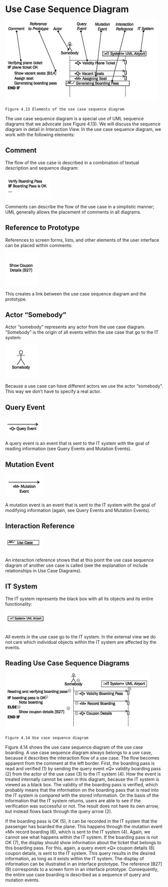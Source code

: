 # Use Case Sequence Diagram

![Sequence](images/Sequence.jpg)

	Figure 4.13 Elements of the use case sequence diagram
	
The use case sequence diagram is a special use of UML sequence diagrams that we advocate (see Figure 4.13). We will discuss the sequence diagram in detail in Interaction View. In the use case sequence diagram, we work with the following elements:

## Comment

The flow of the use case is described in a combination of textual description and sequence diagram:

![Comment](images/Comment.jpg)

Comments can describe the flow of the use case in a simplistic manner; UML generally allows the placement of comments in all diagrams.

## Reference to Prototype

References to screen forms, lists, and other elements of the user interface can be placed within comments:

![Prototype](images/Prototype.jpg)

This creates a link between the use case sequence diagram and the prototype.

## Actor “Somebody”

Actor “somebody” represents any actor from the use case diagram. “Somebody” is the origin of all events within the use case that go to the IT system:

![Somebody](images/Somebody.jpg)

Because a use case can have different actors we use the actor “somebody”. This way we don’t have to specify a real actor.

## Query Event

![Event](images/Event.jpg)

A query event is an event that is sent to the IT system with the goal of reading information (see Query Events and Mutation Events).

## Mutation Event

![Mutation](images/Mutation.jpg)

A mutation event is an event that is sent to the IT system with the goal of modifying information (again, see Query Events and Mutation Events).

## Interaction Reference

![Interaction](images/Interaction.jpg)

An interaction reference shows that at this point the use case sequence diagram of another use case is called (see the explanation of include relationships in Use Case Diagrams).

## IT System

The IT system represents the black box with all its objects and its entire functionality:

![IT_system](images/IT_system.jpg)

All events in the use case go to the IT system. In the external view we do not care which individual objects within the IT system are affected by the events.

## Reading Use Case Sequence Diagrams

![Case_Sequence](images/Case_Sequence.jpg)

	Figure 4.14 Use case sequence diagram
	
Figure 4.14 shows the use case sequence diagram of the use case boarding. A use case sequence diagram always belongs to a use case, because it describes the interaction flow of a use case. The flow becomes apparent from the comment at the left border. First, the boarding pass is read and verified (1) by sending the query event «Q» validity boarding pass (2) from the actor of the use case (3) to the IT system (4). How the event is treated internally cannot be seen in this diagram, because the IT system is viewed as a black box. The validity of the boarding pass is verified, which probably means that the information on the boarding pass that is read into the IT system is compared with the stored information. On the basis of the information that the IT system returns, users are able to see if the verification was successful or not. The result does not have its own arrow, but instead flows back through the query arrow (2).

If the boarding pass is OK (5), it can be recorded in the IT system that the passenger has boarded the plane. This happens through the mutation event «M» record boarding (6), which is sent to the IT system (4). Again, we cannot see what happens within the IT system. If the boarding pass is not OK (7), the display should show information about the ticket that belongs to this boarding pass. For this, again, a query event «Q» coupon details (8) coupon details, is sent to the IT system. This query results in the desired information, as long as it exists within the IT system. The display of information can be illustrated in an interface prototype. The reference [B27] (9) corresponds to a screen form in an interface prototype. Consequently, the entire use case boarding is described as a sequence of query and mutation events.


